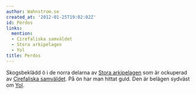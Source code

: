 ```yaml
---
author: Wahnstrom.se
created_at: '2012-01-25T19:02:02Z'
id: Perdos
links:
  mention:
  - Cirefaliska samväldet
  - Stora arkipelagen
  - Yol
title: Perdos
---
```


Skogsbeklädd ö i de norra delarna av [Stora arkipelagen] som är ockuperad av [Cirefaliska
samväldet]. På ön har man hittat guld. Den är belägen sydväst om [Yol].

  [Stora arkipelagen]: Stora_arkipelagen
  [Cirefaliska samväldet]: Cirefaliska_samväldet
  [Yol]: Yol